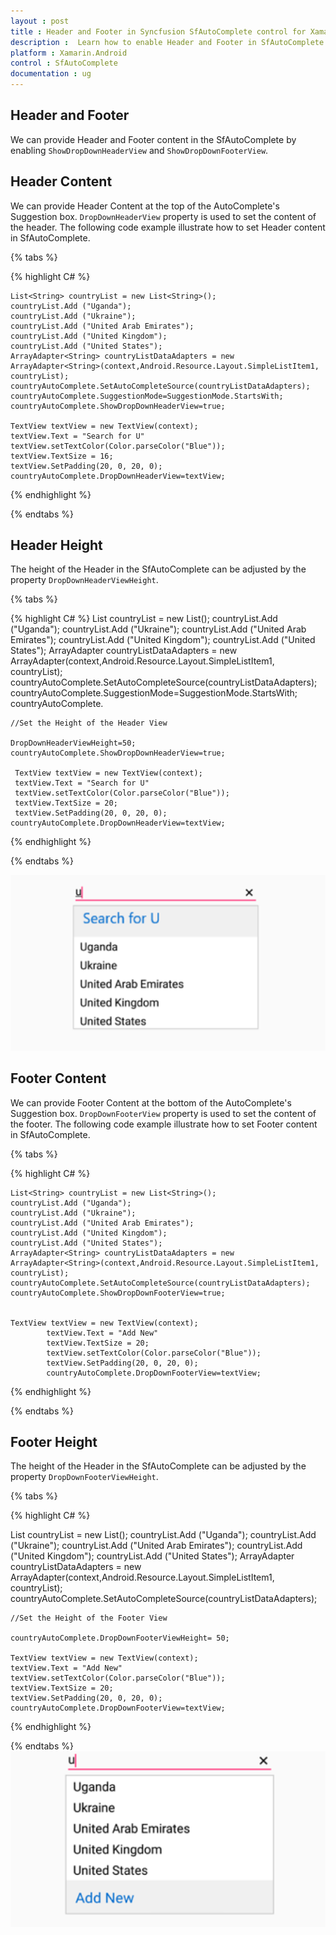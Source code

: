 ```yaml
---
layout : post
title : Header and Footer in Syncfusion SfAutoComplete control for Xamarin.Android
description :  Learn how to enable Header and Footer in SfAutoComplete
platform : Xamarin.Android
control : SfAutoComplete
documentation : ug
---
```


## Header and Footer

We can provide Header and Footer content in the SfAutoComplete by enabling `ShowDropDownHeaderView` and `ShowDropDownFooterView`. 

## Header Content

We can provide Header Content at the top of the AutoComplete's Suggestion box. `DropDownHeaderView` property is used to set the content of the header. The following code example illustrate how to set Header content in SfAutoComplete.


{% tabs %}

{% highlight C# %}
	
	List<String> countryList = new List<String>(); 
	countryList.Add ("Uganda");
	countryList.Add ("Ukraine");
	countryList.Add ("United Arab Emirates");
	countryList.Add ("United Kingdom");
	countryList.Add ("United States");
	ArrayAdapter<String> countryListDataAdapters = new ArrayAdapter<String>(context,Android.Resource.Layout.SimpleListItem1, countryList);
	countryAutoComplete.SetAutoCompleteSource(countryListDataAdapters);
	countryAutoComplete.SuggestionMode=SuggestionMode.StartsWith;
	countryAutoComplete.ShowDropDownHeaderView=true;

    TextView textView = new TextView(context);
    textView.Text = "Search for U"
	textView.setTextColor(Color.parseColor("Blue"));
    textView.TextSize = 16;
    textView.SetPadding(20, 0, 20, 0);
	countryAutoComplete.DropDownHeaderView=textView;


	 
{% endhighlight %}

{% endtabs %}
	
## Header Height

The height of the Header in the SfAutoComplete can be adjusted by the property `DropDownHeaderViewHeight`.

{% tabs %}

{% highlight C# %}
List<String> countryList = new List<String>(); 
	countryList.Add ("Uganda");
	countryList.Add ("Ukraine");
	countryList.Add ("United Arab Emirates");
	countryList.Add ("United Kingdom");
	countryList.Add ("United States");
	ArrayAdapter<String> countryListDataAdapters = new ArrayAdapter<String>(context,Android.Resource.Layout.SimpleListItem1, countryList);
	countryAutoComplete.SetAutoCompleteSource(countryListDataAdapters);
	countryAutoComplete.SuggestionMode=SuggestionMode.StartsWith;
	countryAutoComplete.
	
	//Set the Height of the Header View 

	DropDownHeaderViewHeight=50;
	countryAutoComplete.ShowDropDownHeaderView=true;

	 TextView textView = new TextView(context);
     textView.Text = "Search for U"
	 textView.setTextColor(Color.parseColor("Blue"));
     textView.TextSize = 20;
     textView.SetPadding(20, 0, 20, 0);
	countryAutoComplete.DropDownHeaderView=textView;

{% endhighlight %}

{% endtabs %}
	

![](images/Header.png)

## Footer Content

We can provide Footer Content at the bottom of the AutoComplete's Suggestion box. `DropDownFooterView` property is used to set the content of the footer. The following code example illustrate how to set Footer content in SfAutoComplete.

{% tabs %}

{% highlight C# %}
	
	List<String> countryList = new List<String>(); 
	countryList.Add ("Uganda");
	countryList.Add ("Ukraine");
	countryList.Add ("United Arab Emirates");
	countryList.Add ("United Kingdom");
	countryList.Add ("United States");
	ArrayAdapter<String> countryListDataAdapters = new ArrayAdapter<String>(context,Android.Resource.Layout.SimpleListItem1, countryList);
	countryAutoComplete.SetAutoCompleteSource(countryListDataAdapters);
	countryAutoComplete.ShowDropDownFooterView=true;


	TextView textView = new TextView(context);
            textView.Text = "Add New"
            textView.TextSize = 20;
			textView.setTextColor(Color.parseColor("Blue"));
            textView.SetPadding(20, 0, 20, 0);
			countryAutoComplete.DropDownFooterView=textView;
	 
{% endhighlight %}

{% endtabs %}

## Footer Height

The height of the Header in the SfAutoComplete can be adjusted by the property `DropDownFooterViewHeight`.

{% tabs %}

{% highlight C# %}

List<String> countryList = new List<String>(); 
    countryList.Add ("Uganda");
	countryList.Add ("Ukraine");
	countryList.Add ("United Arab Emirates");
	countryList.Add ("United Kingdom");
	countryList.Add ("United States");
	ArrayAdapter<String> countryListDataAdapters = new ArrayAdapter<String>(context,Android.Resource.Layout.SimpleListItem1, countryList);
	countryAutoComplete.SetAutoCompleteSource(countryListDataAdapters);

	//Set the Height of the Footer View 

    countryAutoComplete.DropDownFooterViewHeight= 50;

	TextView textView = new TextView(context);
    textView.Text = "Add New"
	textView.setTextColor(Color.parseColor("Blue"));
    textView.TextSize = 20;
    textView.SetPadding(20, 0, 20, 0);
	countryAutoComplete.DropDownFooterView=textView;


{% endhighlight %}

{% endtabs %}
![](images/Footer.png)



 